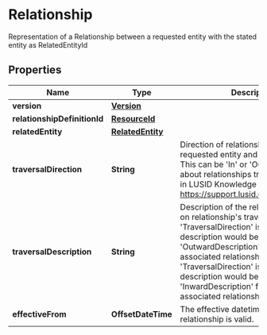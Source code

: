 

# Relationship

Representation of a Relationship between a requested entity with the stated entity as RelatedEntityId

## Properties

Name | Type | Description | Notes
------------ | ------------- | ------------- | -------------
**version** | [**Version**](Version.md) |  |  [optional]
**relationshipDefinitionId** | [**ResourceId**](ResourceId.md) |  | 
**relatedEntity** | [**RelatedEntity**](RelatedEntity.md) |  | 
**traversalDirection** | **String** | Direction of relationship betwen the requested entity and related entity. This can be &#39;In&#39; or &#39;Out&#39;. Read more about relationships traversal direction in LUSID Knowledge Base here https://support.lusid.com/relationships. | 
**traversalDescription** | **String** | Description of the relationship based on relationship&#39;s traversal direction. If &#39;TraversalDirection&#39; is &#39;Out&#39;, this description would be &#39;OutwardDescription&#39; from the associated relationship definition. If &#39;TraversalDirection&#39; is &#39;In&#39;, this description would be &#39;InwardDescription&#39; from the associated relationship definition. | 
**effectiveFrom** | **OffsetDateTime** | The effective datetime from which the relationship is valid. |  [optional]



